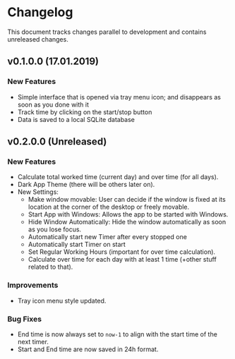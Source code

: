 # Changelog
This document tracks changes parallel to development and contains unreleased changes.

## v0.1.0.0 (17.01.2019)
### New Features
* Simple interface that is opened via tray menu icon; and disappears as soon as you done with it 
* Track time by clicking on the start/stop button
* Data is saved to a local SQLite database

## v0.2.0.0 (Unreleased)
### New Features
* Calculate total worked time (current day) and over time (for all days).
* Dark App Theme (there will be others later on).
* New Settings: 
    * Make window movable: User can decide if the window is fixed at its location at the corner of the desktop or freely movable.
    * Start App with Windows: Allows the app to be started with Windows.
    * Hide Window Automatically: Hide the window automatically as soon as you lose focus.
    * Automatically start new Timer after every stopped one
    * Automatically start Timer on start
    * Set Regular Working Hours (important for over time calculation).
    * Calculate over time for each day with at least 1 time (+other stuff related to that).
### Improvements
* Tray icon menu style updated.
### Bug Fixes
* End time is now always set to `now-1` to align with the start time of the next timer.
* Start and End time are now saved in 24h format.
